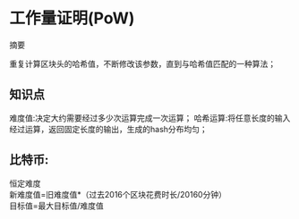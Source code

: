 # 工作量证明(PoW)
摘要

重复计算区块头的哈希值，不断修改该参数，直到与哈希值匹配的一种算法；



## 知识点

难度值:决定大约需要经过多少次运算完成一次运算；
哈希运算:将任意长度的输入经过运算，返回固定长度的输出，生成的hash分布均匀；



## 比特币:

恒定难度  
新难度值=旧难度值*（过去2016个区块花费时长/20160分钟）  
目标值=最大目标值/难度值  

